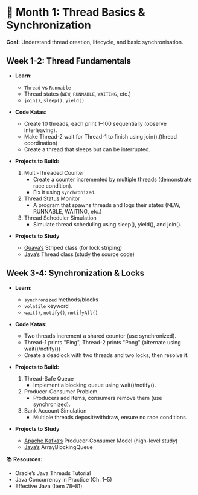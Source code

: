# 📅 Month 1: Thread Basics & Synchronization

<b>Goal:</b> Understand thread creation, lifecycle, and basic synchronisation.

## Week 1-2: Thread Fundamentals
- <b>Learn:</b>
  - `Thread` vs `Runnable`
  - Thread states (`NEW`, `RUNNABLE`, `WAITING`, etc.)
  - `join()`, `sleep()`, `yield()`

- <b>Code Katas:</b>
    - Create 10 threads, each print 1–100 sequentially (observe interleaving).
    - Make Thread-2 wait for Thread-1 to finish using join().(thread coordination) 
    - Create a thread that sleeps but can be interrupted.

- <b>Projects to Build:</b> 
  1. Multi-Threaded Counter
        - Create a counter incremented by multiple threads (demonstrate race condition).
        - Fix it using `synchronized`.
  2. Thread Status Monitor
        - A program that spawns threads and logs their states (NEW, RUNNABLE, WAITING, etc.)
  3. Thread Scheduler Simulation
        - Simulate thread scheduling using sleep(), yield(), and join().

- <b>Projects to Study</b>
    - [Guava’s](https://github.com/google/guava) Striped class (for lock striping)
    - [Java’s](https://hg.openjdk.org/jdk8/jdk8/jdk/file/tip/src/share/classes/java/lang/Thread.java) Thread class (study the source code)


## Week 3-4: Synchronization & Locks
- <b>Learn:</b>
  - `synchronized` methods/blocks
  - `volatile` keyword
  - `wait()`, `notify()`, `notifyAll()`

- <b>Code Katas:</b>
    - Two threads increment a shared counter (use synchronized).
    - Thread-1 prints "Ping", Thread-2 prints "Pong" (alternate using wait()/notify())
    - Create a deadlock with two threads and two locks, then resolve it.

- <b>Projects to Build:</b> 
  1. Thread-Safe Queue
        - Implement a blocking queue using wait()/notify().
  2. Producer-Consumer Problem
        - Producers add items, consumers remove them (use synchronized).
  3. Bank Account Simulation
        - Multiple threads deposit/withdraw, ensure no race conditions.

- <b>Projects to Study</b>
    - [Apache Kafka’s](https://github.com/apache/kafka) Producer-Consumer Model (high-level study)
    - [Java’s](https://hg.openjdk.org/jdk8/jdk8/jdk/file/tip/src/share/classes/java/util/concurrent/ArrayBlockingQueue.java) ArrayBlockingQueue

📚 <b>Resources:</b>
- Oracle’s Java Threads Tutorial
- Java Concurrency in Practice (Ch. 1–5)
- Effective Java (Item 78–81)
